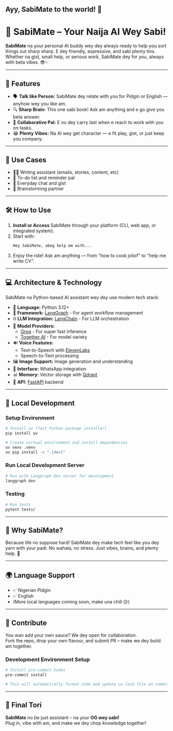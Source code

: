 Ayy, **SabiMate** to the world! 🎉  
---

# 🧠 SabiMate – Your Naija AI Wey Sabi!

**SabiMate** na your personal AI buddy wey dey always ready to help you sort things out sharp sharp. E dey friendly, expressive, and sabi plenty tins. Whether na gist, small help, or serious work, SabiMate dey for you, always with beta vibes. 😎✨

---

## 🚀 Features

- 🗣️ **Talk like Person:** SabiMate dey relate with you for Pidgin or English — anyhow wey you like am.
- 🔍 **Sharp Brain:** This one sabi book! Ask am anything and e go give you beta answer.
- 🤝 **Collaborative Pal:** E no dey carry last when e reach to work with you on tasks.
- 😂 **Plenty Vibes:** Na AI wey get character — e fit play, gist, or just keep you company.

---

## 🔧 Use Cases

- ✍🏽 Writing assistant (emails, stories, content, etc)
- 🧾 To-do list and reminder pal
- 💬 Everyday chat and gist
- 🧠 Brainstorming partner

---

## 🛠️ How to Use

1. **Install or Access** SabiMate through your platform (CLI, web app, or integrated system).
2. Start with:  
   ```bash
   Hey SabiMate, abeg help me with...
   ```
3. Enjoy the ride! Ask am anything — from "how to cook jollof" to "help me write CV".

---

## 💻 Architecture & Technology

SabiMate na Python-based AI assistant wey dey use modern tech stack:

- 🐍 **Language:** Python 3.12+
- 🔄 **Framework:** [LangGraph](https://github.com/langchain-ai/langgraph) - For agent workflow management
- ⛓️ **LLM Integration:** [LangChain](https://github.com/langchain-ai/langchain) - For LLM orchestration
- 🧠 **Model Providers:** 
  - [Groq](https://groq.com) - For super fast inference
  - [Together AI](https://together.ai) - For model variety
- 🔊 **Voice Features:** 
  - Text-to-Speech with [ElevenLabs](https://elevenlabs.io)
  - Speech-to-Text processing
- 🖼️ **Image Support:** Image generation and understanding
- 📱 **Interface:** WhatsApp integration
- 📊 **Memory:** Vector storage with [Qdrant](https://qdrant.tech)
- 🚀 **API:** [FastAPI](https://fastapi.tiangolo.com) backend

---

## 🚀 Local Development

### Setup Environment

```bash
# Install uv (fast Python package installer)
pip install uv

# Create virtual environment and install dependencies
uv venv .venv
uv pip install -e ".[dev]"
```

### Run Local Development Server

```bash
# Run with LangGraph Dev server for development
langgraph dev 

```

### Testing

```bash
# Run tests
pytest tests/
```

---

## 📣 Why SabiMate?

Because life no suppose hard! SabiMate dey make tech feel like you dey yarn with your padi. No wahala, no stress. Just vibes, brains, and plenty help. 🤗

---

## 🌍 Language Support

- ✅ Nigerian Pidgin
- ✅ English
- (More local languages coming soon, make una chill 😌)

---

## 🙌 Contribute

You wan add your own sauce? We dey open for collaboration.  
Fork the repo, drop your own flavour, and submit PR – make we dey build am together.

### Development Environment Setup

```bash
# Install pre-commit hooks
pre-commit install

# This will automatically format code and update uv.lock file on commit
```

---

## 👋 Final Tori

**SabiMate** no be just assistant – na your **OG wey sabi!**  
Plug in, vibe with am, and make we dey chop knowledge together!
